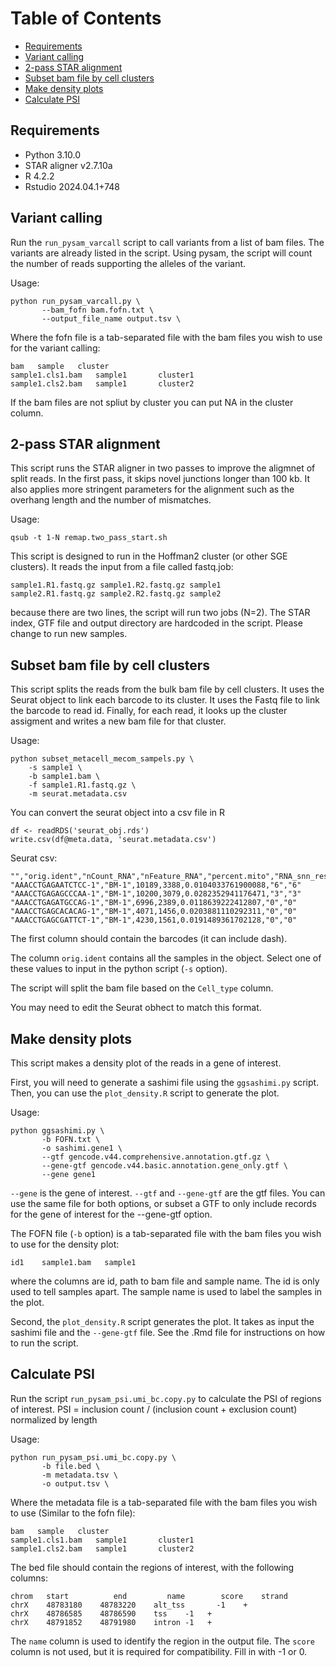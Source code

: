# Table of Contents  

- [Requirements](#requirements)
- [Variant calling](#variant-calling)
- [2-pass STAR alignment](#2-pass-star-alignment)
- [Subset bam file by cell clusters](#subset-bam-file-by-cell-clusters)
- [Make density plots](#make-density-plots)
- [Calculate PSI](#calculate-psi)


## Requirements

- Python 3.10.0
- STAR aligner v2.7.10a
- R 4.2.2
- Rstudio 2024.04.1+748

## Variant calling

Run the `run_pysam_varcall` script to call variants from a list of bam files.
The variants are already listed in the script. Using pysam, the script will count the 
number of reads supporting the alleles of the variant.   

Usage:
```
python run_pysam_varcall.py \
       --bam_fofn bam.fofn.txt \
       --output_file_name output.tsv \
```
Where the fofn file is a tab-separated file with the bam files you wish to use for the variant calling:

```    
bam   sample   cluster
sample1.cls1.bam   sample1       cluster1
sample1.cls2.bam   sample1       cluster2
```

If the bam files are not spliut by cluster you can put NA in the cluster column.


## 2-pass STAR alignment 

This script runs the STAR aligner in two passes to improve the aligmnet of split reads. 
In the first pass, it skips novel junctions longer than 100 kb. It also applies more stringent 
parameters for the alignment such as the overhang length and the number of mismatches.

Usage:
```
qsub -t 1-N remap.two_pass_start.sh
```

This script is designed to run in the Hoffman2 cluster (or other SGE clusters). 
It reads the input from a file called fastq.job:

```
sample1.R1.fastq.gz sample1.R2.fastq.gz sample1
sample2.R1.fastq.gz sample2.R2.fastq.gz sample2
```

because there are two lines, the script will run two jobs (N=2).
The STAR index, GTF file and output directory are hardcoded in the script. Please change to run
new samples.


## Subset bam file by cell clusters 

This script splits the reads from the bulk bam file by cell clusters. 
It uses the Seurat object to link each barcode to its cluster. 
It uses the Fastq file to link the barcode to read id.
Finally, for each read, it looks up the cluster assigment and writes a new bam file for that cluster.


Usage:
```
python subset_metacell_mecom_sampels.py \
	-s sample1 \
	-b sample1.bam \
	-f sample1.R1.fastq.gz \
	-m seurat.metadata.csv 
```

You can convert the seurat object into a csv file in R
```
df <- readRDS('seurat_obj.rds')
write.csv(df@meta.data, 'seurat.metadata.csv')
```

Seurat csv:
```
"","orig.ident","nCount_RNA","nFeature_RNA","percent.mito","RNA_snn_res.0.6","Cell_type"
"AAACCTGAGAATCTCC-1","BM-1",10189,3388,0.0104033761900088,"6","6"
"AAACCTGAGAGCCCAA-1","BM-1",10200,3079,0.0282352941176471,"3","3"
"AAACCTGAGATGCCAG-1","BM-1",6996,2389,0.0118639222412807,"0","0"
"AAACCTGAGCACACAG-1","BM-1",4071,1456,0.0203881110292311,"0","0"
"AAACCTGAGCGATTCT-1","BM-1",4230,1561,0.0191489361702128,"0","0"
```

The first column should contain the barcodes (it can include dash).

The column `orig.ident` contains all the samples in the object. Select one of these values to input in the 
python script (`-s` option).  

The script will split the bam file based on the `Cell_type` column. 

You may need to edit the Seurat obhect to match this format.


## Make density plots

This script makes a density plot of the reads in a gene of interest.

First, you will need to generate a sashimi file using the `ggsashimi.py` script. 
Then, you can use the `plot_density.R` script to generate the plot.

Usage:
```
python ggsashimi.py \
       -b FOFN.txt \
       -o sashimi.gene1 \
       --gtf gencode.v44.comprehensive.annotation.gtf.gz \
       --gene-gtf gencode.v44.basic.annotation.gene_only.gtf \
       --gene gene1 
```
`--gene` is the gene of interest.
`--gtf` and `--gene-gtf` are the gtf files. You can use the same file for both options, or subset a GTF 
to only include records for the gene of interest for the --gene-gtf option.

The FOFN file (`-b` option) is a tab-separated file with the bam files you wish to use for the density plot:

```
id1    sample1.bam   sample1
```
where the columns are id, path to bam file and sample name. The id is only used to tell samples apart. 
The sample name is used to label the samples in the plot.

Second, the `plot_density.R` script generates the plot. It takes as input the sashimi file and the `--gene-gtf` file.
See the .Rmd file for instructions on how to run the script.

## Calculate PSI

Run the script `run_pysam_psi.umi_bc.copy.py` to calculate the PSI of regions of interest.
PSI = inclusion count / (inclusion count + exclusion count) normalized by length

Usage:
```
python run_pysam_psi.umi_bc.copy.py \
       -b file.bed \
       -m metadata.tsv \
       -o output.tsv \
```
Where the metadata file is a tab-separated file with the bam files you wish to use (Similar to the fofn file):

```    
bam   sample   cluster
sample1.cls1.bam   sample1       cluster1
sample1.cls2.bam   sample1       cluster2
```

The bed file should contain the regions of interest, with the following columns:

```
chrom	start	       end	       name	       score	strand
chrX	48783180	48783220	alt_tss       -1	+
chrX	48786585	48786590	tss    -1	+
chrX	48791852	48791980	intron -1	+
```

The `name` column is used to identify the region in the output file.
The `score` column is not used, but it is required for compatibility. Fill in with -1 or 0.
